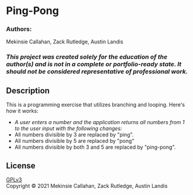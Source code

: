 # Ping-Pong

### Authors:
Mekinsie Callahan, Zack Rutledge, Austin Landis

### _This project was created solely for the education of the author(s) and is not in a complete or portfolio-ready state. It should not be considered representative of professional work._

## Description
This is a programming exercise that utilizes branching and looping. Here's how it works:  

* _A user enters a number and the application returns all numbers from 1 to the user input with the following changes:_
* All numbers divisible by 3 are replaced by "ping".
* All numbers divisible by 5 are replaced by "pong"
* All numbers divisible by both 3 and 5 are replaced by "ping-pong".

## License
[GPLv3](https://choosealicense.com/licenses/gpl-3.0/)\
Copyright &copy; 2021 Mekinsie Callahan, Zack Rutledge, Austin Landis
